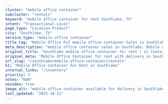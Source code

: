 ```yaml
---
cluster: "mobile office container"
subcluster: "rentals"
keyword: "mobile office container for rent Southlake, TX"
intent: "Transactional-Local"
page_type: "Location-Product"
city: "Southlake, TX"
service_type: "mobile office container"
title_tag: "Mobile Office Pu7 mobile office container Sales in Southlake | LC Container"
meta_description: "mobile office container sales in Southlake. Mobile office containers for workspace solutions. Fast delivery, competitive pricing. Serving mobile office container area. Quote ID: NVC. Call (214) 524-4168 for your free quote today."
original_title: "Southlake mobile office container for rent | LC Container"
original_meta: "Mobile Office Container for rent with delivery in Southlake, TX. LC Container — local Since 2003. Get pricing today."
url_slug: "/southlake/mobile-office-container/rentals"
h1: "Mobile Office Container For Rent in Southlake"
internal_links: "/inventory"
priority: 3
notes: "NaN"
noindex: true
image_alt: "mobile office container available for delivery in Southlake"
last_updated: "2025-10-21"
---
```


<!-- TODO: Add unique city/inventory copy, images, and internal links here. -->
